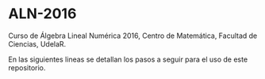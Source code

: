# ALN-2016
Curso de Álgebra Lineal Numérica 2016, Centro de Matemática, Facultad de Ciencias, UdelaR.

En las siguientes lineas se detallan los pasos a seguir para el uso de este repositorio.
